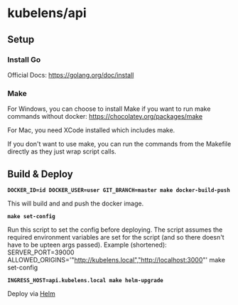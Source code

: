 # kubelens/api

## Setup

### Install Go

Official Docs: https://golang.org/doc/install

### Make

For Windows, you can choose to install Make if you want to run make commands without docker: https://chocolatey.org/packages/make

For Mac, you need XCode installed which includes make.

If you don't want to use make, you can run the commands from the Makefile directly as they just wrap script calls.

## Build & Deploy

__`DOCKER_ID=id DOCKER_USER=user GIT_BRANCH=master make docker-build-push`__

This will build and and push the docker image.

__`make set-config`__

Run this script to set the config before deploying. The script assumes the required environment variables are set for the script (and so there doesn't have to be upteen args passed). Example (shortened): SERVER_PORT=39000 ALLOWED_ORIGINS='"http://kubelens.local","http://localhost:3000"' make set-config

__`INGRESS_HOST=api.kubelens.local make helm-upgrade`__

Deploy via [Helm](https://helm.sh/)
